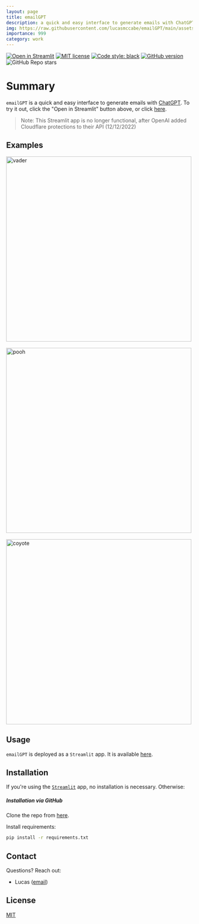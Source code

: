 ```yaml
---
layout: page
title: emailGPT
description: a quick and easy interface to generate emails with ChatGPT
img: https://raw.githubusercontent.com/lucasmccabe/emailGPT/main/assets/lazy_email.png
importance: 999
category: work
---
```


[![Open in Streamlit](https://static.streamlit.io/badges/streamlit_badge_black_white.svg)](https://lucasmccabe-emailgpt-app-jspyxu.streamlit.app/) [![MIT license](https://img.shields.io/badge/License-MIT-blue.svg)](https://lbesson.mit-license.org/) [![Code style: black](https://img.shields.io/badge/code%20style-black-000000.svg)](https://github.com/psf/black) [![GitHub version](https://badge.fury.io/gh/lucasmccabe%2Femailgpt.svg)](https://badge.fury.io/gh/lucasmccabe%2Femailgpt) ![GitHub Repo stars](https://img.shields.io/github/stars/lucasmccabe/emailGPT?style=social)

# Summary

`emailGPT` is a quick and easy interface to generate emails with [ChatGPT](https://openai.com/blog/chatgpt/). To try it out, click the "Open in Streamlit" button above, or click [here](https://lucasmccabe-emailgpt-app-jspyxu.streamlit.app/).

> Note: This Streamlit app is no longer functional, after OpenAI added Cloudflare protections to their API (12/12/2022)

## Examples

<img src="https://raw.githubusercontent.com/lucasmccabe/emailGPT/main/assets/vader.png" alt="vader" width="500"/>
<br><br>

<img src="https://raw.githubusercontent.com/lucasmccabe/emailGPT/main/assets/pooh.png" alt="pooh" width="500"/>
<br><br>

<img src="https://raw.githubusercontent.com/lucasmccabe/emailGPT/main/assets/coyote.png" alt="coyote" width="500"/>


## Usage

`emailGPT` is deployed as a `Streamlit` app. It is available [here](https://lucasmccabe-emailgpt-app-jspyxu.streamlit.app/).


## Installation

If you're using the [`Streamlit`](https://lucasmccabe-emailgpt-app-jspyxu.streamlit.app/) app, no installation is necessary. Otherwise:

##### Installation via GitHub
Clone the repo from [here](https://github.com/lucasmccabe/emailGPT).

Install requirements:
```bash
pip install -r requirements.txt
```

## Contact

Questions? Reach out:
- Lucas ([email](mailto:lucasmccabe@gwu.edu))

## License
[MIT](https://choosealicense.com/licenses/mit/)

